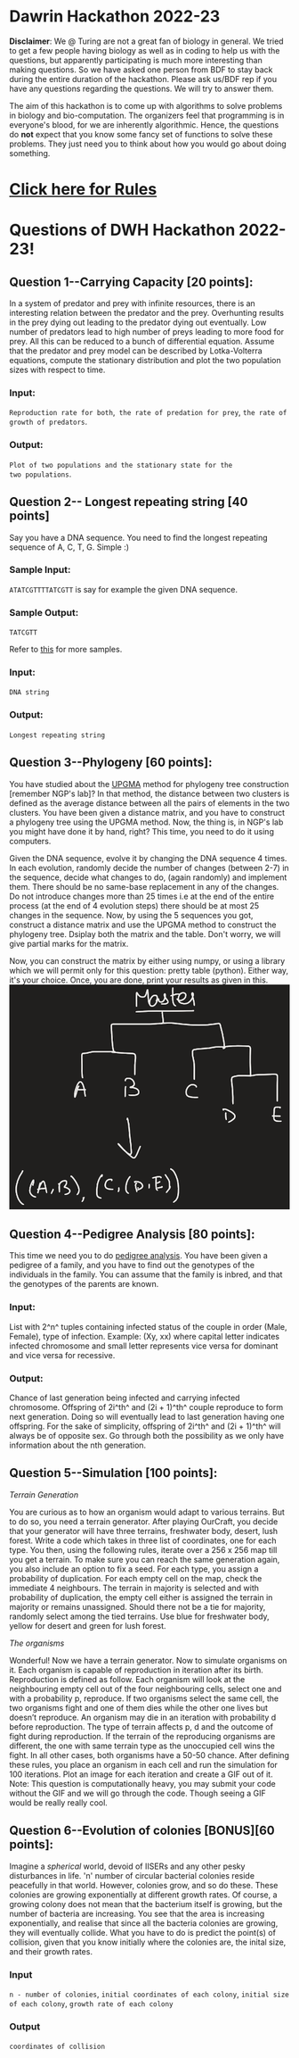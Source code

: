 # Dawrin Hackathon 2022-23

**Disclaimer**: We @ Turing are not a great fan of biology in general. We tried to get a few people having biology as well as in coding to help us with the questions, but apparently participating is much more interesting than making questions. So we have asked one person from BDF to stay back during the entire duration of the hackathon. Please ask us/BDF rep if you have any questions regarding the questions. We will try to answer them. 

The aim of this hackathon is to come up with algorithms to solve problems in biology and bio-computation. The organizers feel that programming is in everyone's blood, for we are inherently algorithmic. Hence, the questions do **not** expect that you know some fancy set of functions to solve these problems. They just need you to think about how you would go about doing something.

# [Click here for Rules](./rules.md)

# **Questions of DWH Hackathon 2022-23!**

##  Question 1--Carrying Capacity [20 points]:

In a system of predator and prey with infinite resources, there is an interesting relation between the predator and the prey. Overhunting results in the prey dying out leading to the predator dying out eventually. Low number of predators lead to high number of preys leading to more food for prey. All this can be reduced to a bunch of differential equation. Assume that the predator and prey model can be described by Lotka-Volterra equations, compute the stationary distribution and plot the two population sizes with respect to time.
### Input: 
`Reproduction rate for both`,` the rate of predation for prey`, `the rate of growth of predators`.

### Output:
 `Plot of two populations and the stationary state for the two populations`.


## Question 2-- Longest repeating string [40 points]

Say you have a DNA sequence. You need to find the longest repeating sequence of A, C, T, G. Simple :)

### Sample Input:
`ATATCGTTTTATCGTT` is say for example the given DNA sequence. 

### Sample Output:
`TATCGTT`

Refer to [this](./LongestRepeat.zip) for more samples.

### Input: 

`DNA string`

### Output: 
`Longest repeating string`



## Question 3--Phylogeny [60 points]:

You have studied about the [UPGMA](https://en.wikipedia.org/wiki/UPGMA) method for phylogeny tree construction [remember NGP's lab]? In that method, the distance between two clusters is defined as the average distance between all the pairs of elements in the two clusters. You have been given a distance matrix, and you have to construct a phylogeny tree using the UPGMA method. Now, the thing is, in NGP's lab you might have done it by hand, right? This time, you need to do it using computers. 

Given the DNA sequence, evolve it by changing the DNA sequence 4 times. In each evolution, randomly decide the number of changes (between 2-7) in the sequence, decide what changes to do, (again randomly) and implement them. There should be no same-base replacement in any of the changes. Do not introduce changes more than 25 times i.e at the end of the entire process (at the end of 4 evolution steps) there should be at most 25 changes in the sequence. Now, by using the 5 sequences you got, construct a distance matrix and use the UPGMA method to construct the phylogeny tree. Dsiplay both the matrix and the table. Don't worry, we will give partial marks for the matrix.

Now, you can construct the matrix by either using numpy, or using a library which we will permit only for this question: pretty table (python). Either way, it's your choice. Once, you are done, print your results as given in this. ![picure](./UPGMA_output_example.png)

## Question 4--Pedigree Analysis [80 points]:
 This time we need you to do [pedigree analysis](https://en.wikipedia.org/wiki/Pedigree_analysis). You have been given a pedigree of a family, and you have to find out the genotypes of the individuals in the family. You can assume that the family is inbred, and that the genotypes of the parents are known.

  ### Input: 
 
 List with 2^n^ tuples containing infected status of the couple in order (Male, Female), type of infection. Example: (Xy, xx) where capital letter indicates infected chromosome and small letter represents vice versa for dominant and vice versa for recessive.

### Output: 
Chance of last generation being infected and carrying infected chromosome. 
Offspring of 2i^th^ and (2i + 1)^th^ couple reproduce to form next generation. Doing so will eventually lead to last generation having one offspring. 
For the sake of simplicity, offspring of 2i^th^ and (2i + 1)^th^ will always be of opposite sex. Go through both the possibility as we only have information about the nth generation. 


## Question 5--Simulation [100 points]:

*Terrain Generation*

You are curious as to how an organism would adapt to various terrains. But to do so, you need a terrain generator. After playing OurCraft, you decide that your generator will have three terrains, freshwater body, desert, lush forest. Write a code which takes in three list of coordinates, one for each type. You then, using the following rules, iterate over a 256 x 256 map till you get a terrain. To make sure you can reach the same generation again, you also include an option to fix a seed. For each type, you assign a probability of duplication. For each empty cell on the map, check the immediate 4 neighbours. The terrain in majority is selected and with probability of duplication, the empty cell either is assigned the terrain in majority or remains unassigned. Should there not be a tie for majority, randomly select among the tied terrains. Use blue for freshwater body, yellow for desert and green for lush forest.

*The organisms*

Wonderful! Now we have a terrain generator. Now to simulate organisms on it. Each organism is capable of reproduction in iteration after its birth. Reproduction is defined as follow. Each organism will look at the neighbouring empty cell out of the four neighbouring cells, select one and with a probability p, reproduce. If two organisms select the same cell, the two organisms fight and one of them dies while the other one lives but doesn’t reproduce. An organism may die in an iteration with probability d before reproduction. The type of terrain affects p, d and the outcome of fight during reproduction. If the terrain of the reproducing organisms are different, the one with same terrain type as the unoccupied cell wins the fight. In all other cases, both organisms have a 50-50 chance.
After defining these rules, you place an organism in each cell and run the simulation for 100 iterations. Plot an image for each iteration and create a GIF out of it. Note: This question is computationally heavy, you may submit your code without the GIF and we will go through the code. Though seeing a GIF would be really really cool. 


## Question 6--Evolution of colonies [BONUS][60 points]: 

Imagine a *spherical* world, devoid of IISERs and any other pesky disturbances in life. 'n' number of circular bacterial colonies reside peacefully in that world. However, colonies grow, and so do these. These colonies are growing exponentially at different growth rates. Of course, a growing colony does not mean that the bacterium itself is growing, but the number of bacteria are increasing. You see that the area is increasing exponentially, and realise that since all the bacteria colonies are growing, they will eventually collide. What you have to do is predict the point(s) of collision, given that you know initially where the colonies are, the inital size, and their growth rates.

### Input

`n - number of colonies`, `initial coordinates of each colony`, `initial size of each colony`, `growth rate of each colony`

### Output

`coordinates of collision`





